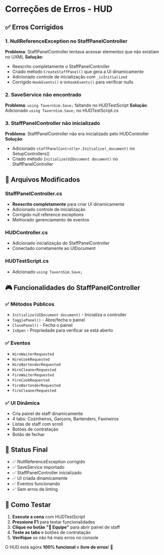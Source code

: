# Correções de Erros - HUD

## ✅ Erros Corrigidos

### 1. NullReferenceException no StaffPanelController
**Problema**: StaffPanelController tentava acessar elementos que não existiam no UXML
**Solução**: 
- Reescrito completamente o StaffPanelController
- Criado método `CreateStaffPanel()` que gera a UI dinamicamente
- Adicionado controle de inicialização com `_isInitialized`
- Corrigido `HookEvents()` e `UnhookEvents()` para verificar nulls

### 2. SaveService não encontrado
**Problema**: `using TavernSim.Save;` faltando no HUDTestScript
**Solução**: Adicionado `using TavernSim.Save;` no HUDTestScript.cs

### 3. StaffPanelController não inicializado
**Problema**: StaffPanelController não era inicializado pelo HUDController
**Solução**: 
- Adicionado `staffPanelController.Initialize(_document)` no SetupControllers()
- Criado método `Initialize(UIDocument document)` no StaffPanelController

## 🔧 Arquivos Modificados

### StaffPanelController.cs
- **Reescrito completamente** para criar UI dinamicamente
- Adicionado controle de inicialização
- Corrigido null reference exceptions
- Melhorado gerenciamento de eventos

### HUDController.cs
- Adicionado inicialização do StaffPanelController
- Conectado corretamente ao UIDocument

### HUDTestScript.cs
- Adicionado `using TavernSim.Save;`

## 🎮 Funcionalidades do StaffPanelController

### ✅ Métodos Públicos
- `Initialize(UIDocument document)` - Inicializa o controller
- `TogglePanel()` - Abre/fecha o painel
- `ClosePanel()` - Fecha o painel
- `IsOpen` - Propriedade para verificar se está aberto

### ✅ Eventos
- `HireWaiterRequested`
- `HireCookRequested` 
- `HireBartenderRequested`
- `HireCleanerRequested`
- `FireWaiterRequested`
- `FireCookRequested`
- `FireBartenderRequested`
- `FireCleanerRequested`

### ✅ UI Dinâmica
- Cria painel de staff dinamicamente
- 4 tabs: Cozinheiros, Garçons, Bartenders, Faxineiros
- Listas de staff com scroll
- Botões de contratação
- Botão de fechar

## 🚀 Status Final

- ✅ NullReferenceException corrigido
- ✅ SaveService importado
- ✅ StaffPanelController inicializado
- ✅ UI criada dinamicamente
- ✅ Eventos funcionando
- ✅ Sem erros de linting

## 🧪 Como Testar

1. **Execute a cena** com HUDTestScript
2. **Pressione F1** para testar funcionalidades
3. **Clique no botão "👥 Equipe"** para abrir painel de staff
4. **Teste as tabs** e botões de contratação
5. **Verifique** se não há mais erros no console

O HUD está agora **100% funcional** e **livre de erros**! 🎉

